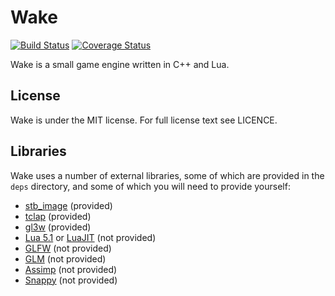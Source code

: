 # Wake

[![Build Status](https://travis-ci.org/redxdev/Wake.svg?branch=master)](https://travis-ci.org/redxdev/Wake)
[![Coverage Status](https://coveralls.io/repos/github/redxdev/Wake/badge.svg?branch=master)](https://coveralls.io/github/redxdev/Wake?branch=master)

Wake is a small game engine written in C++ and Lua.

## License

Wake is under the MIT license. For full license text see LICENCE.

## Libraries

Wake uses a number of external libraries, some of which are provided in the `deps` directory, and some of which you will
need to provide yourself:

* [stb_image](https://github.com/nothings/stb) (provided)
* [tclap](http://tclap.sourceforge.net/) (provided)
* [gl3w](https://github.com/skaslev/gl3w) (provided)
* [Lua 5.1](https://www.lua.org) or [LuaJIT](http://luajit.org/) (not provided)
* [GLFW](http://www.glfw.org/) (not provided)
* [GLM](http://glm.g-truc.net/) (not provided)
* [Assimp](http://assimp.org/) (not provided)
* [Snappy](https://google.github.io/snappy/) (not provided)
